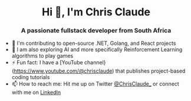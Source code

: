 <link rel="stylesheet" href="https://cdn.jsdelivr.net/gh/devicons/devicon@master/devicon.min.css">

<h1 align="center">Hi 👋, I'm Chris Claude</h1>
<h3 align="center">A passionate fullstack developer from South Africa</h3>

- 🔭 I'm contributing to open-source .NET, Golang, and React projects
- 🌱 I am also exploring AI and more specifically Reinforcement Learning algorithms to play games
- ⚡ Fun fact: I have a [YouTube channel}(https://www.youtube.com/@chrisclaude) that publishes project-based coding tutorials 
- 📫 How to reach me: Hit me up on Twitter [@ChrisClaude_](https://twitter.com/ChrisClaude_) or connect with me on [LinkedIn](https://www.linkedin.com/in/claude-de-tchambila-a720ba143/) 
<!--

Here are some ideas to get you started:

- 🔭 I’m currently working on ...
- 🌱 I’m currently learning ...
- 👯 I’m looking to collaborate on ...
- 🤔 I’m looking for help with ...
- 💬 Ask me about ...
- 📫 How to reach me: ...
- 😄 Pronouns: ...
- ⚡ Fun fact: ...
-->
